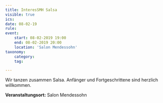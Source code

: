 ```yaml
---
title: InteresSMH Salsa
visible: true
ics: 
date: 08-02-19
rule: 
event:
	start: 08-02-2019 19:00
	end: 08-02-2019 20:00
	location: 'Salon Mendessohn'
taxonomy:
	category: 
	tag: 

---
```

Wir tanzen zusammen Salsa. Anfänger und Fortgeschrittene sind herzlich willkommen.


**Veranstaltungsort:** Salon Mendessohn

